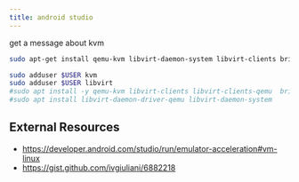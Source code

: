 ```yaml
---
title: android studio
---
```


get a message about kvm

```bash
sudo apt-get install qemu-kvm libvirt-daemon-system libvirt-clients bridge-utils

sudo adduser $USER kvm
sudo adduser $USER libvirt
#sudo apt install -y qemu-kvm libvirt-clients libvirt-clients-qemu  bridge-utils
#sudo apt install libvirt-daemon-driver-qemu libvirt-daemon-system
```

## External Resources

* https://developer.android.com/studio/run/emulator-acceleration#vm-linux
* https://gist.github.com/ivgiuliani/6882218